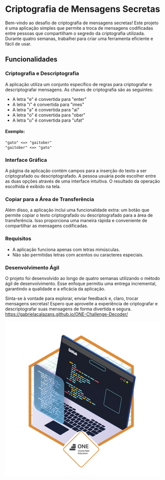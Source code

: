 # Criptografia de Mensagens Secretas

Bem-vindo ao desafio de criptografia de mensagens secretas! Este projeto é uma aplicação simples que permite a troca de mensagens codificadas entre pessoas que compartilham o segredo da criptografia utilizada. Durante quatro semanas, trabalhei para criar uma ferramenta eficiente e fácil de usar.

## Funcionalidades
### Criptografia e Descriptografia

A aplicação utiliza um conjunto específico de regras para criptografar e descriptografar mensagens. As chaves de criptografia são as seguintes:

  *  A letra "e" é convertida para "enter"
  *  A letra "i" é convertida para "imes"
  *  A letra "a" é convertida para "ai"
  *  A letra "o" é convertida para "ober"
  *  A letra "u" é convertida para "ufat"

#### Exemplo:

    "gato" <=> "gaitober"
    "gaitober" <=> "gato"

### Interface Gráfica

A página da aplicação contém campos para a inserção do texto a ser criptografado ou descriptografado. A pessoa usuária pode escolher entre as duas opções através de uma interface intuitiva. O resultado da operação escolhida é exibido na tela.
### Copiar para a Área de Transferência

Além disso, a aplicação inclui uma funcionalidade extra: um botão que permite copiar o texto criptografado ou descriptografado para a área de transferência. Isso proporciona uma maneira rápida e conveniente de compartilhar as mensagens codificadas.
### Requisitos

  *  A aplicação funciona apenas com letras minúsculas.
  *  Não são permitidas letras com acentos ou caracteres especiais.

### Desenvolvimento Ágil

O projeto foi desenvolvido ao longo de quatro semanas utilizando o método ágil de desenvolvimento. Esse enfoque permitiu uma entrega incremental, garantindo a qualidade e a eficácia da aplicação.

Sinta-se à vontade para explorar, enviar feedback e, claro, trocar mensagens secretas! Espero que aproveite a experiência de criptografar e descriptografar suas mensagens de forma divertida e segura.
https://gabrielacalazans.github.io/ONE-Challenge-Decoder/

![Build Status](https://github.com/GabrielaCalazans/ONE-Challenge-Decoder/blob/main/assets/badgeONE.png)
